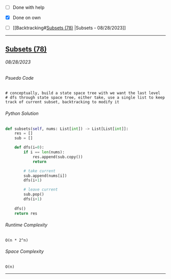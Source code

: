 - [ ] Done with help 
- [x] Done on own

- [ ] [[Backtracking#[Subsets (78)](https://leetcode.com/problems/subsets/description/) |Subsets - 08/28/2023]]



---
## [Subsets (78)](https://leetcode.com/problems/subsets/description/)
###### *08/28/2023*

###### Psuedo Code
``` 
# conceptually, build a state space tree with we want the last level
# dfs through state space tree, either take, use a single list to keep track of current subset, backtracking to modify it
```

###### Python Solution
```python
def subsets(self, nums: List[int]) -> List[List[int]]:
	res = []
	sub = []

	def dfs(i=0):
		if i == len(nums):
			res.append(sub.copy())
			return 

		# take current
		sub.append(nums[i])
		dfs(i+1)

		# leave current
		sub.pop()
		dfs(i+1)
	
	dfs()
	return res
```

###### Runtime Complexity
```
O(n * 2^n)
```

###### Space Complexity
```
O(n)
```


---